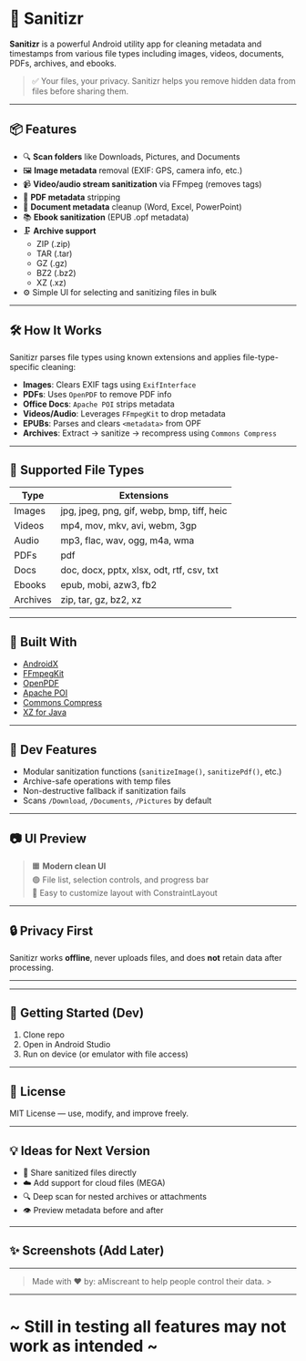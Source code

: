# 🧼 Sanitizr

**Sanitizr** is a powerful Android utility app for cleaning metadata and timestamps from various file types including images, videos, documents, PDFs, archives, and ebooks.

> ✅ Your files, your privacy. Sanitizr helps you remove hidden data from files before sharing them.

---

## 📦 Features

- 🔍 **Scan folders** like Downloads, Pictures, and Documents
- 🖼️ **Image metadata** removal (EXIF: GPS, camera info, etc.)
- 📹 **Video/audio stream sanitization** via FFmpeg (removes tags)
- 📄 **PDF metadata** stripping
- 🧾 **Document metadata** cleanup (Word, Excel, PowerPoint)
- 📚 **Ebook sanitization** (EPUB .opf metadata)
- 🗜️ **Archive support**  
  - ZIP (.zip)  
  - TAR (.tar)  
  - GZ (.gz)  
  - BZ2 (.bz2)  
  - XZ (.xz)  
- ⚙️ Simple UI for selecting and sanitizing files in bulk

---

## 🛠️ How It Works

Sanitizr parses file types using known extensions and applies file-type-specific cleaning:

- **Images**: Clears EXIF tags using `ExifInterface`
- **PDFs**: Uses `OpenPDF` to remove PDF info
- **Office Docs**: `Apache POI` strips metadata
- **Videos/Audio**: Leverages `FFmpegKit` to drop metadata
- **EPUBs**: Parses and clears `<metadata>` from OPF
- **Archives**: Extract → sanitize → recompress using `Commons Compress`

---

## 📁 Supported File Types

| Type       | Extensions                                      |
|------------|--------------------------------------------------|
| Images     | jpg, jpeg, png, gif, webp, bmp, tiff, heic       |
| Videos     | mp4, mov, mkv, avi, webm, 3gp                    |
| Audio      | mp3, flac, wav, ogg, m4a, wma                    |
| PDFs       | pdf                                              |
| Docs       | doc, docx, pptx, xlsx, odt, rtf, csv, txt        |
| Ebooks     | epub, mobi, azw3, fb2                            |
| Archives   | zip, tar, gz, bz2, xz                            |

---

## 🧱 Built With

- [AndroidX](https://developer.android.com/jetpack/androidx)
- [FFmpegKit](https://github.com/arthenica/ffmpeg-kit)
- [OpenPDF](https://github.com/LibrePDF/OpenPDF)
- [Apache POI](https://poi.apache.org/)
- [Commons Compress](https://commons.apache.org/proper/commons-compress/)
- [XZ for Java](https://tukaani.org/xz/java.html)

---

## 🧪 Dev Features

- Modular sanitization functions (`sanitizeImage()`, `sanitizePdf()`, etc.)
- Archive-safe operations with temp files
- Non-destructive fallback if sanitization fails
- Scans `/Download`, `/Documents`, `/Pictures` by default

---

## 📷 UI Preview

> 🟧 **Modern clean UI**  
> 🟢 File list, selection controls, and progress bar  
> 🔧 Easy to customize layout with ConstraintLayout

---

## 🔒 Privacy First

Sanitizr works **offline**, never uploads files, and does **not** retain data after processing.

---



---

## 🚀 Getting Started (Dev)

1. Clone repo  
2. Open in Android Studio  
3. Run on device (or emulator with file access)

---

## 📌 License

MIT License — use, modify, and improve freely.

---

## 💡 Ideas for Next Version

- 📱 Share sanitized files directly
- ☁️ Add support for cloud files (MEGA)
- 🔍 Deep scan for nested archives or attachments
- 👁️ Preview metadata before and after

---

## ✨ Screenshots (Add Later)

---

> Made with ❤️  by: aMiscreant to help people control their data. >

---

# ~ **Still in testing all features may not work as intended** ~
